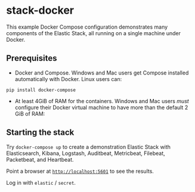 # stack-docker
This example Docker Compose configuration demonstrates many components of the
Elastic Stack, all running on a single machine under Docker.

## Prerequisites
- Docker and Compose. Windows and Mac users get Compose installed automatically
with Docker. Linux users can:
```
pip install docker-compose
```

- At least 4GiB of RAM for the containers. Windows and Mac users _must_
configure their Docker virtual machine to have more than the default 2 GiB of
RAM:


## Starting the stack
Try `docker-compose up` to create a demonstration Elastic Stack with
Elasticsearch, Kibana, Logstash, Auditbeat, Metricbeat, Filebeat, Packetbeat,
and Heartbeat.

Point a browser at [`http://localhost:5601`](http://localhost:5601) to see the results.

Log in with `elastic` / `secret`.
